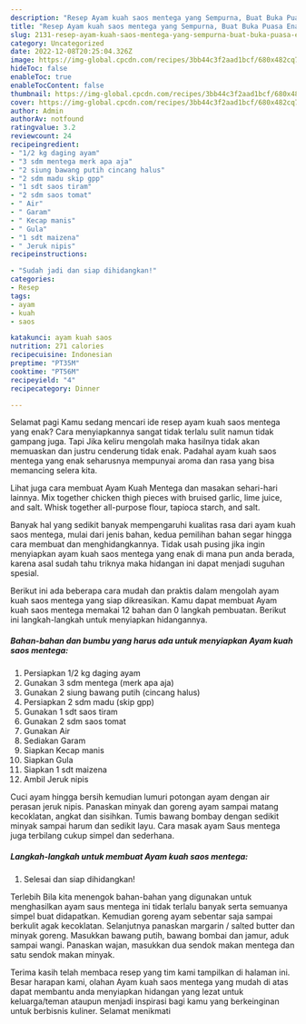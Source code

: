 ```yaml
---
description: "Resep Ayam kuah saos mentega yang Sempurna, Buat Buka Puasa Enak Banget"
title: "Resep Ayam kuah saos mentega yang Sempurna, Buat Buka Puasa Enak Banget"
slug: 2131-resep-ayam-kuah-saos-mentega-yang-sempurna-buat-buka-puasa-enak-banget
category: Uncategorized
date: 2022-12-08T20:25:04.326Z
image: https://img-global.cpcdn.com/recipes/3bb44c3f2aad1bcf/680x482cq70/ayam-kuah-saos-mentega-foto-resep-utama.jpg
hideToc: false
enableToc: true
enableTocContent: false
thumbnail: https://img-global.cpcdn.com/recipes/3bb44c3f2aad1bcf/680x482cq70/ayam-kuah-saos-mentega-foto-resep-utama.jpg
cover: https://img-global.cpcdn.com/recipes/3bb44c3f2aad1bcf/680x482cq70/ayam-kuah-saos-mentega-foto-resep-utama.jpg
author: Admin
authorAv: notfound
ratingvalue: 3.2
reviewcount: 24
recipeingredient:
- "1/2 kg daging ayam"
- "3 sdm mentega merk apa aja"
- "2 siung bawang putih cincang halus"
- "2 sdm madu skip gpp"
- "1 sdt saos tiram"
- "2 sdm saos tomat"
- " Air"
- " Garam"
- " Kecap manis"
- " Gula"
- "1 sdt maizena"
- " Jeruk nipis"
recipeinstructions:

- "Sudah jadi dan siap dihidangkan!"
categories:
- Resep
tags:
- ayam
- kuah
- saos

katakunci: ayam kuah saos 
nutrition: 271 calories
recipecuisine: Indonesian
preptime: "PT35M"
cooktime: "PT56M"
recipeyield: "4"
recipecategory: Dinner

---
```



Selamat pagi Kamu sedang mencari ide resep ayam kuah saos mentega yang enak? Cara menyiapkannya sangat tidak terlalu sulit namun tidak gampang juga. Tapi Jika keliru mengolah maka hasilnya tidak akan memuaskan dan justru cenderung tidak enak. Padahal ayam kuah saos mentega yang enak seharusnya mempunyai aroma dan rasa yang bisa memancing selera kita.


Lihat juga cara membuat Ayam Kuah Mentega dan masakan sehari-hari lainnya. Mix together chicken thigh pieces with bruised garlic, lime juice, and salt. Whisk together all-purpose flour, tapioca starch, and salt.

Banyak hal yang sedikit banyak mempengaruhi kualitas rasa dari ayam kuah saos mentega, mulai dari jenis bahan, kedua pemilihan bahan segar hingga cara membuat dan menghidangkannya. Tidak usah pusing jika ingin menyiapkan ayam kuah saos mentega yang enak di mana pun anda berada, karena asal sudah tahu triknya maka hidangan ini dapat menjadi suguhan spesial.


Berikut ini ada beberapa cara mudah dan praktis dalam mengolah ayam kuah saos mentega yang siap dikreasikan. Kamu dapat membuat Ayam kuah saos mentega memakai 12 bahan dan 0 langkah pembuatan. Berikut ini langkah-langkah untuk menyiapkan hidangannya.

<!--inarticleads1-->

##### Bahan-bahan dan bumbu yang harus ada untuk menyiapkan Ayam kuah saos mentega:

1. Persiapkan 1/2 kg daging ayam
1. Gunakan 3 sdm mentega (merk apa aja)
1. Gunakan 2 siung bawang putih (cincang halus)
1. Persiapkan 2 sdm madu (skip gpp)
1. Gunakan 1 sdt saos tiram
1. Gunakan 2 sdm saos tomat
1. Gunakan  Air
1. Sediakan  Garam
1. Siapkan  Kecap manis
1. Siapkan  Gula
1. Siapkan 1 sdt maizena
1. Ambil  Jeruk nipis


Cuci ayam hingga bersih kemudian lumuri potongan ayam dengan air perasan jeruk nipis. Panaskan minyak dan goreng ayam sampai matang kecoklatan, angkat dan sisihkan. Tumis bawang bombay dengan sedikit minyak sampai harum dan sedikit layu. Cara masak ayam Saus mentega juga terbilang cukup simpel dan sederhana. 

<!--inarticleads2-->

##### Langkah-langkah untuk membuat Ayam kuah saos mentega:


1. Selesai dan siap dihidangkan!

Terlebih Bila kita menengok bahan-bahan yang digunakan untuk menghasilkan ayam saus mentega ini tidak terlalu banyak serta semuanya simpel buat didapatkan. Kemudian goreng ayam sebentar saja sampai berkulit agak kecoklatan. Selanjutnya panaskan margarin / salted butter dan minyak goreng. Masukkan bawang putih, bawang bombai dan jamur, aduk sampai wangi. Panaskan wajan, masukkan dua sendok makan mentega dan satu sendok makan minyak. 

Terima kasih telah membaca resep yang tim kami tampilkan di halaman ini. Besar harapan kami, olahan Ayam kuah saos mentega yang mudah di atas dapat membantu anda menyiapkan hidangan yang lezat untuk keluarga/teman ataupun menjadi inspirasi bagi kamu yang berkeinginan untuk berbisnis kuliner. Selamat menikmati
